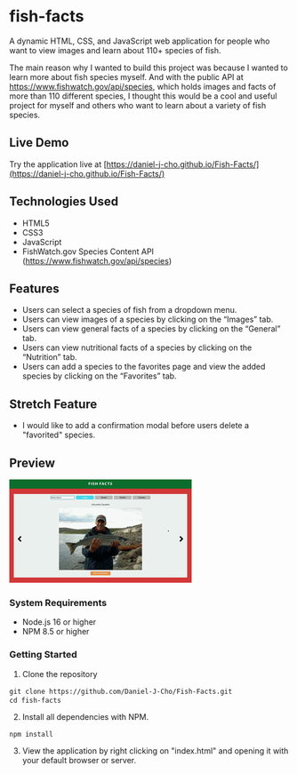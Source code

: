 # fish-facts

A dynamic HTML, CSS, and JavaScript web application for people who want to view images and learn about 110+ species of fish.

The main reason why I wanted to build this project was because I wanted to learn more about fish species myself.  And with the public API at https://www.fishwatch.gov/api/species, which holds images and facts of more than 110 different species, I thought this would be a cool and useful project for myself and others who want to learn about a variety of fish species.

## Live Demo

Try the application live at [https://daniel-j-cho.github.io/Fish-Facts/](https://daniel-j-cho.github.io/Fish-Facts/)

## Technologies Used

- HTML5
- CSS3
- JavaScript
- FishWatch.gov Species Content API (https://www.fishwatch.gov/api/species)

## Features

- Users can select a species of fish from a dropdown menu.
- Users can view images of a species by clicking on the “Images” tab.
- Users can view general facts of a species by clicking on the “General” tab.
- Users can view nutritional facts of a species by clicking on the “Nutrition” tab.
- Users can add a species to the favorites page and view the added species by clicking on the “Favorites” tab.

## Stretch Feature
- I would like to add a confirmation modal before users delete a "favorited" species.

## Preview

![Fish Facts](images/fish-facts-4.gif)

### System Requirements

- Node.js 16 or higher
- NPM 8.5 or higher

### Getting Started

1. Clone the repository

  ```shell
  git clone https://github.com/Daniel-J-Cho/Fish-Facts.git
  cd fish-facts
  ```

2. Install all dependencies with NPM.

  ```shell
  npm install
  ```

3. View the application by right clicking on "index.html" and opening it with your default browser or server.

